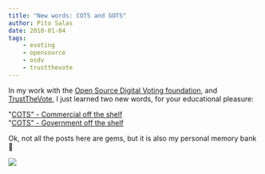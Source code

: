 ```yaml
---
title: "New words: COTS and GOTS"
author: Pito Salas
date: 2010-01-04
tags:
    - evoting
    - opensource
    - osdv
    - trustthevote
---
```




In my work with the [Open Source Digital Voting
foundation](<http://www.osdv.org>), and
[TrustTheVote](<www.trustthevote.org>), I just learned two new words, for your
educational pleasure:

"[COTS" - Commercial off the
shelf](<http://en.wikipedia.org/wiki/Commercial_off-the-shelf>)  
"[COTS" - Government off the
shelf](<http://en.wikipedia.org/wiki/Government_off-the-shelf>)

Ok, not all the posts here are gems, but it is also my personal memory bank 🙂

![](https://i0.wp.com/img.zemanta.com/pixy.gif?w=584)


